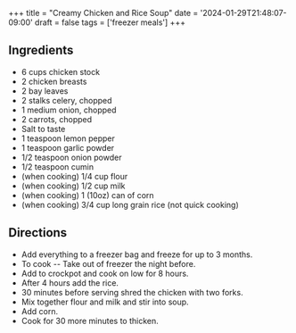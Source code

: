 +++
title = "Creamy Chicken and Rice Soup"
date = '2024-01-29T21:48:07-09:00'
draft = false
tags = ['freezer meals']
+++

## Ingredients
* 6 cups chicken stock
* 2 chicken breasts
* 2 bay leaves
* 2 stalks celery, chopped
* 1 medium onion, chopped
* 2 carrots, chopped
* Salt to taste
* 1 teaspoon lemon pepper
* 1 teaspoon garlic powder
* 1/2 teaspoon onion powder
* 1/2 teaspoon cumin
* (when cooking) 1/4 cup flour
* (when cooking) 1/2 cup milk
* (when cooking) 1 (10oz) can of corn
* (when cooking) 3/4 cup long grain rice (not quick cooking)

## Directions
* Add everything to a freezer bag and freeze for up to 3 months.
* To cook -- Take out of freezer the night before.
* Add to crockpot and cook on low for 8 hours.
* After 4 hours add the rice.
* 30 minutes before serving shred the chicken with two forks.
* Mix together flour and milk and stir into soup.
* Add corn.
* Cook for 30 more minutes to thicken.
